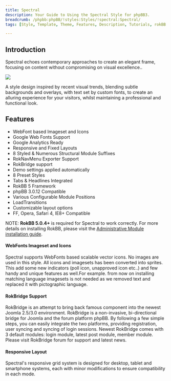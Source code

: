 ```yaml
---
title: Spectral
description: Your Guide to Using the Spectral Style for phpBB3.
breadcrumb: /phpbb:phpBB/!styles:Styles/!spectral:Spectral/
tags: [Style, Template, Theme, Features, Description, Tutorials, rokBB 5]

---
```


Introduction
-----

Spectral echoes contemporary approaches to create an elegant frame, focusing on content without compromising on visual excellence.. 

![][style]

A style design inspired by recent visual trends, blending subtle backgrounds and overlays, with text set by custom fonts, to create an alluring experience for your visitors, whilst maintaining a professional and functional look.

Features
-----

* WebFont based Imageset and Icons
* Google Web Fonts Support
* Google Analytics Ready
* Responsive and Fixed Layouts
* 8 Styled & Numerous Structural Module Suffixes
* RokNavMenu Exporter Support
* RokBridge support
* Demo settings applied automatically
* 8 Preset Styles
* Tabs & Headlines Integrated
* RokBB 5 Framework
* phpBB 3.0.12 Compatible
* Various Configurable Module Positions
* LoadTransitions
* Customizable layout options
* FF, Opera, Safari 4, IE8+ Compatible

NOTE: **RokBB 5.0.4+** is required for Spectral to work correctly. For more details on installing RokBB, please visit the [Administrative Module installation guide][adminguide].

#### WebFonts Imageset and Icons

Spectral supports WebFonts based scalable vector icons. No images are used in this style. All icons and imagesets has been converted into sprites. This add some new indicators (poll icon, unapproved icon etc..) and few handy and unique features as well.For example. from now on installing matching language imagesets is not needed as we removed text and replaced it with pictographic language.

#### RokBridge Support

RokBridge is an attempt to bring back famous component into the newest Joomla 2.5/3.0 environment. RokBridge is a non-invasive, bi-directional bridge for Joomla and the forum platform phpBB. By following a few simple steps, you can easily integrate the two platforms, providing registration, user syncing and syncing of login sessions. Newest RokBridge comes with 3 default modules: login module, latest post module, member module. Please visit RokBridge forum for support and latest news.

#### Responsive Layout

Spectral's responsive grid system is designed for desktop, tablet and smartphone systems, each with minor modifications to ensure compatibility in each mode.

[adminguide]: ../../start/styles.md#installing-administrative-modules
[style]: assets/spectral.jpg
[imageset]: imageset.jpg
[rokbridge]: http://www.rockettheme.com/extensions-joomla/rokbridge